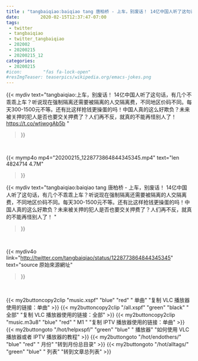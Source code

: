 ```yaml
---
title : "tangbaiqiao:baiqiao tang 唐柏桥 - 上车，别废话！ 14亿中国人听了这句话，有几个不乖乖上车？听说现在强制隔离还需要被隔离的人交隔离费，不同地区价码不同。每天300-1500元不等。还有比这样抢钱更操蛋的吗！中国人真的这么好欺负？未来被关押的犯人是否也要交关押费了？人们再不反，就真的不能再怪别人了！ "
date:        2020-02-15T12:37:47-07:00
tags:
 - twitter
 - tangbaiqiao
 - twitter_tangbaiqiao
 - 202002
 - 20200215
 - 20200215_12
categories:
 - 20200215
#icon:        "fas fa-lock-open"
#resImgTeaser: teaserpics/wikipedia.org/emacs-jokes.png
---
```


{{< mydiv text="tangbaiqiao:上车，别废话！ 14亿中国人听了这句话，有几个不乖乖上车？听说现在强制隔离还需要被隔离的人交隔离费，不同地区价码不同。每天300-1500元不等。还有比这样抢钱更操蛋的吗！中国人真的这么好欺负？未来被关押的犯人是否也要交关押费了？人们再不反，就真的不能再怪别人了！  https://t.co/wtjwogAb5b "
>}}
<br>


{{< mymp4o mp4="20200215_1228773864844345345.mp4"
text="len 4824714    4.7M"
>}}


{{< mydiv text="tangbaiqiao:baiqiao tang 唐柏桥 - 上车，别废话！ 14亿中国人听了这句话，有几个不乖乖上车？听说现在强制隔离还需要被隔离的人交隔离费，不同地区价码不同。每天300-1500元不等。还有比这样抢钱更操蛋的吗！中国人真的这么好欺负？未来被关押的犯人是否也要交关押费了？人们再不反，就真的不能再怪别人了！ "
>}}
<br>

{{< mydiv4o link="http://twitter.com/tangbaiqiao/status/1228773864844345345"
text="source 原始來源網址"
>}}


<br>



{{< my2buttoncopy2clip "music.xspf"        "blue"   "red"    " 单曲"  "复制 VLC 播放器使用的链接：单曲" >}} {{< my2buttoncopy2clip "/all.xspf"         "green"  "black"  " 全部"  "复制 VLC 播放器使用的链接：全部" >}} {{< my2buttoncopy2clip "music.m3u8"        "blue"   "red"    " M1 "    "复制 IPTV 播放器使用的链接：单曲" >}} {{< my2buttongoto      "/hot/helpxspf/"    "green"  "blue"   " 播放器" "如何使用 VLC 播放器或者 IPTV 播放器的教程" >}} {{< my2buttongoto      "/hot/endothers/"   "blue"   "red"    " 月份"   "转到月份总目录" >}} {{< my2buttongoto      "/hot/alltags/"     "green"  "blue"   " 列表"   "转到文章总列表" >}} 
